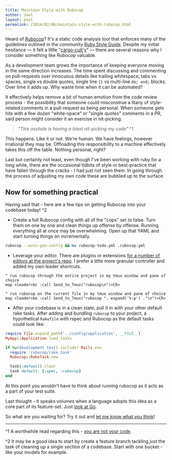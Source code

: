 ```yaml
---
title: Maintain Style with Rubocop
author: Joel
layout: post
permalink: /2014/02/06/maintain-style-with-rubocop.html
---
```


Heard of [Rubocop](https://github.com/bbatsov/rubocop)? It's a static code analysis tool that enforces many of the guidelines outlined in the community [Ruby Style Guide](https://github.com/bbatsov/ruby-style-guide). Despite my initial hesitance &mdash; it felt a little "[cargo-cult'y](http://www.therailsway.com/2007/8/1/dangers-of-cargo-culting/)" &mdash; there are several reasons why I consider something like Rubocop valuable.

As a development team grows the importance of keeping everyone moving in the same direction increases. The time spent discussing and commenting on pull-requests over innocuous details like trailing whitespace, tabs vs spaces, single vs double quotes, single line `{}` vs multi-line `do; end;` blocks. Over time it adds up. Why waste time when it can be automated?

It effectively helps remove a bit of human emotion from the code review process - the possibility that someone could misconstrue a litany of style-related comments in a pull-request as being personal. When someone gets hits with a few dozen "white-space" or "single quotes" comments in a PR, said person might consider it an exercise in nit-picking.

> *"This asshole is having a blast nit-picking my code"* ^1

This happens. Like it or not. We're human. We have feelings, however irrational they may be. Offloading this responsibility to a machine effectively takes this off the table. Nothing personal, right?

Last but certainly not least, even though I've been working with ruby for a long while, there are the occasional tidbits of style or best-practice that have fallen through the cracks - I had just not seen them. In going through the process of adjusting my own code these are bubbled up to the surface.

## Now for something practical

Having said that - here are a few tips on getting Rubocop into your codebase today! ^2

* Create a full Rubocop config with all of the "cops" set to false. Turn them on one by one and clean things up offense by offense. Running everything all at once may be overwhelming. Open up that YAML and start turning things on incrementally.

```bash
rubocop --auto-gen-config && mv rubocop-todo.yml .rubocop.yml
```

* Leverage your editor. There are plugins or extensions [for a number of editors at the project's repo](https://github.com/bbatsov/rubocop#editor-integration). I prefer a little more granular controller and added my own leader shortcuts.

```vim
" run rubocop through the entire project in my tmux window and pane of choice
map <leader>bc :call Send_to_Tmux("rubocop\n")<CR> 

" run rubocop on the current file in my tmux window and pane of choice
map <leader>bo :call Send_to_Tmux("rubocop ". expand('%:p') ."\n")<CR>
```

* After your codebase is in a clean state, pull it in with your other default rake tasks. After adding and bundling `rubocop` to your project, a hypothetical `Rakefile` with rspec and Rubocop as the default tasks could look like: 

```ruby
require File.expand_path('../config/application', __FILE__)
MyApp::Application.load_tasks

if %w(development test).include? Rails.env
  require 'rubocop/rake_task'
  Rubocop::RakeTask.new

  task(:default).clear
  task default: [:spec, :rubocop]
end
```

At this point you wouldn't have to think about running rubocop as it acts as a part of your test suite.

Last thought - it speaks volumes when a language adopts this idea as a core part of its feature-set. Just [look at Go](http://blog.golang.org/go-fmt-your-code). 

So what are you waiting for? Try it out and [let me know what you think](https://twitter.com/jayroh)!

* * *

^1 A worthwhile read regarding this - [you are not your code](http://sstephenson.us/posts/you-are-not-your-code).

^2 It may be a good idea to start by create a feature branch tackling *just* the task of cleaning up a single section of a codebase. Start with one bucket - like your models for example.
